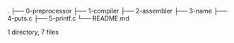 .
├── 0-preprocessor
├── 1-compiler
├── 2-assembler
├── 3-name
├── 4-puts.c
├── 5-printf.c
└── README.md

1 directory, 7 files
